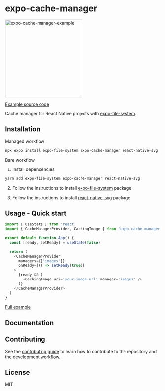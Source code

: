 # expo-cache-manager

<img src="https://github.com/WhidRubeld/expo-cache-manager/tree/master/example/result.gif" width="250px" alt="expo-cache-manager-example" border="0">

[Example source code](https://github.com/WhidRubeld/expo-cache-manager/tree/master/example)

Cache manager for React Native projects with [expo-file-system](https://docs.expo.dev/versions/latest/sdk/filesystem/).

## Installation

Managed workflow
```sh
npx expo install expo-file-system expo-cache-manager react-native-svg
```

Bare workflow

1. Install dependencies
```sh
yarn add expo-file-system expo-cache-manager react-native-svg
```

2. Follow the instructions to install [expo-file-system](https://github.com/expo/expo/tree/sdk-47/packages/expo-file-system) package

3. Follow the instructions to install [react-native-svg](https://github.com/software-mansion/react-native-svg) package


## Usage - Quick start

```ts
import { useState } from 'react'
import { CacheManagerProvider, CachingImage } from 'expo-cache-manager'

export default function App() {
  const [ready, setReady] = useState(false)

  return (
    <CacheManagerProvider
      managers={['images']}
      onReady={() => setReady(true)}
    >
      {ready && (
        <CachingImage uri='your-image-url' manager='images' />
      )}
    </CacheManagerProvider>
  )
}
```
[Full example](https://github.com/WhidRubeld/expo-cache-manager/tree/master/example)


## Documentation



## Contributing

See the [contributing guide](CONTRIBUTING.md) to learn how to contribute to the repository and the development workflow.

## License
MIT
